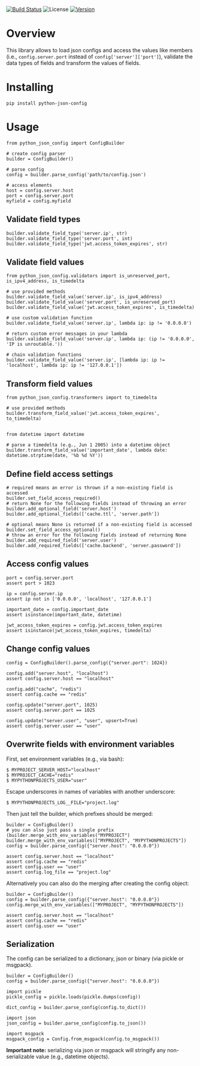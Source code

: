 [![Build Status](https://travis-ci.com/janehmueller/python-json-config.svg?token=tGKCTy4zTZfGNfjpEgEX&branch=master)](https://travis-ci.com/janehmueller/python-json-config)
![License](https://img.shields.io/pypi/l/python-json-config.svg)
[![Version](https://img.shields.io/pypi/v/python-json-config.svg)](https://pypi.python.org/pypi/python-json-config/)

# Overview
This library allows to load json configs and access the values like members (i.e., `config.server.port`
instead of `config['server']['port']`), validate the data types of fields and transform the values of fields.

# Installing
```
pip install python-json-config
```
# Usage
```
from python_json_config import ConfigBuilder

# create config parser
builder = ConfigBuilder()

# parse config
config = builder.parse_config('path/to/config.json')

# access elements
host = config.server.host
port = config.server.port
myfield = config.myfield
```

## Validate field types
```
builder.validate_field_type('server.ip', str)
builder.validate_field_type('server.port', int)
builder.validate_field_type('jwt.access_token_expires', str)
```

## Validate field values
```
from python_json_config.validators import is_unreserved_port, is_ipv4_address, is_timedelta

# use provided methods
builder.validate_field_value('server.ip', is_ipv4_address)
builder.validate_field_value('server.port', is_unreserved_port)
builder.validate_field_value('jwt.access_token_expires', is_timedelta)

# use custom validation function
builder.validate_field_value('server.ip', lambda ip: ip != '0.0.0.0')

# return custom error messages in your lambda
builder.validate_field_value('server.ip', lambda ip: (ip != '0.0.0.0', 'IP is unroutable.'))

# chain validation functions
builder.validate_field_value('server.ip', [lambda ip: ip != 'localhost', lambda ip: ip != '127.0.0.1'])
```

## Transform field values
```
from python_json_config.transformers import to_timedelta

# use provided methods
builder.transform_field_value('jwt.access_token_expires', to_timedelta)


from datetime import datetime

# parse a timedelta (e.g., Jun 1 2005) into a datetime object
builder.transform_field_value('important_date', lambda date: datetime.strptime(date, '%b %d %Y'))
```

## Define field access settings
```
# required means an error is thrown if a non-existing field is accessed 
builder.set_field_access_required()
# return None for the following fields instead of throwing an error
builder.add_optional_field('server.host')
builder.add_optional_fields(['cache.ttl', 'server.path'])

# optional means None is returned if a non-existing field is accessed 
builder.set_field_access_optional()
# throw an error for the following fields instead of returning None
builder.add_required_field('server.user')
builder.add_required_fields(['cache.backend', 'server.password'])
```

## Access config values
```
port = config.server.port
assert port > 1023

ip = config.server.ip
assert ip not in ['0.0.0.0', 'localhost', '127.0.0.1']

important_date = config.important_date
assert isinstance(important_date, datetime)

jwt_access_token_expires = config.jwt.access_token_expires
assert isinstance(jwt_access_token_expires, timedelta)
```

## Change config values
```
config = ConfigBuilder().parse_config({"server.port": 1024})

config.add("server.host", "localhost")
assert config.server.host == "localhost"

config.add("cache", "redis")
assert config.cache == "redis"

config.update("server.port", 1025)
assert config.server.port == 1025

config.update("server.user", "user", upsert=True)
assert config.server.user == "user"
```

## Overwrite fields with environment variables
First, set environment variables (e.g., via bash):
```
$ MYPROJECT_SERVER_HOST="localhost"
$ MYPROJECT_CACHE="redis"
$ MYPYTHONPROJECTS_USER="user"
```
Escape underscores in names of variables with another underscore:
```
$ MYPYTHONPROJECTS_LOG__FILE="project.log"
```
Then just tell the builder, which prefixes should be merged:
```
builder = ConfigBuilder()
# you can also just pass a single prefix (builder.merge_with_env_variables("MYPROJECT")
builder.merge_with_env_variables(["MYPROJECT", "MYPYTHONPROJECTS"])
config = builder.parse_config({"server.host": "0.0.0.0"})

assert config.server.host == "localhost"
assert config.cache == "redis"
assert config.user == "user"
assert config.log_file == "project.log"
```
Alternatively you can also do the merging after creating the config object:
```
builder = ConfigBuilder()
config = builder.parse_config({"server.host": "0.0.0.0"})
config.merge_with_env_variables(["MYPROJECT", "MYPYTHONPROJECTS"])

assert config.server.host == "localhost"
assert config.cache == "redis"
assert config.user == "user"
```

## Serialization
The config can be serialized to a dictionary, json or binary (via pickle or msgpack).
```
builder = ConfigBuilder()
config = builder.parse_config({"server.host": "0.0.0.0"})

import pickle
pickle_config = pickle.loads(pickle.dumps(config))

dict_config = builder.parse_config(config.to_dict())

import json
json_config = builder.parse_config(config.to_json())

import msgpack
msgpack_config = Config.from_msgpack(config.to_msgpack())
```

**Important note:** serializing via json or msgpack will stringify any non-serializable value (e.g., datetime objects).
